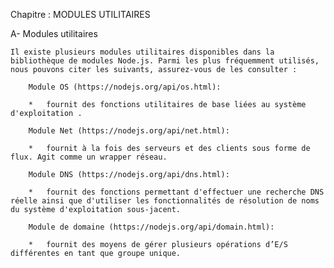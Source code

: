 Chapitre : MODULES UTILITAIRES


A-  Modules utilitaires
    
    Il existe plusieurs modules utilitaires disponibles dans la bibliothèque de modules Node.js. Parmi les plus fréquemment utilisés, nous pouvons citer les suivants, assurez-vous de les consulter :

        Module OS (https://nodejs.org/api/os.html):

        *   fournit des fonctions utilitaires de base liées au système d'exploitation .

        Module Net (https://nodejs.org/api/net.html):
        
        *   fournit à la fois des serveurs et des clients sous forme de flux. Agit comme un wrapper réseau.

        Module DNS (https://nodejs.org/api/dns.html):

        *   fournit des fonctions permettant d'effectuer une recherche DNS réelle ainsi que d'utiliser les fonctionnalités de résolution de noms du système d'exploitation sous-jacent.

        Module de domaine (https://nodejs.org/api/domain.html):

        *   fournit des moyens de gérer plusieurs opérations d’E/S différentes en tant que groupe unique.